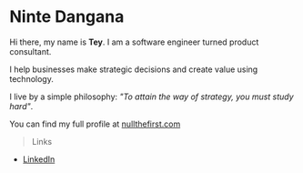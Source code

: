 # Ninte Dangana

Hi there, my name is **Tey**. I am a software engineer turned product consultant.

I help businesses make strategic decisions and create value using technology.

I live by a simple philosophy: _"To attain the way of strategy, you must study hard"_.

You can find my full profile at [nullthefirst.com](https://nullthefirst.com)

> Links
- [LinkedIn](https://linkedin.com/in/nullthefirst)
